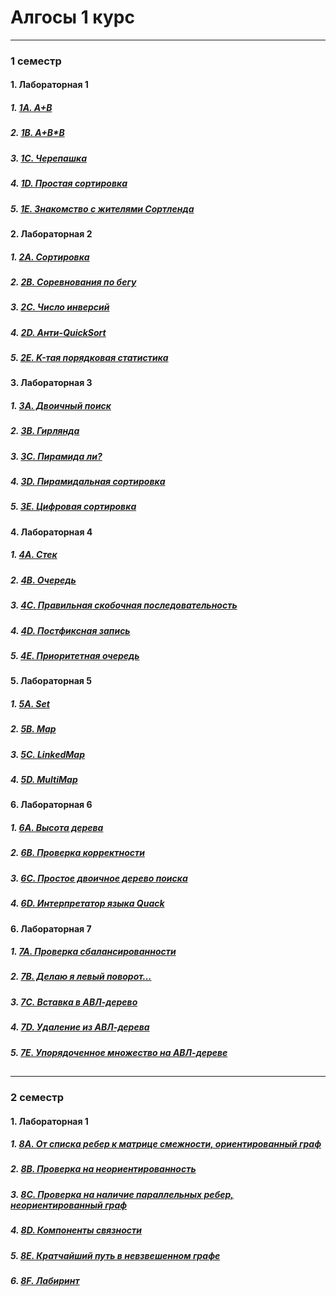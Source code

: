 # Алгосы 1 курс
-----
### 1 семестр
#### 1. Лабораторная 1
  ##### 1. [1A. A+B](Laba-1/1A.cpp)
  ##### 2. [1B. A+B*B](Laba-1/1B.cpp)
  ##### 3. [1C. Черепашка](Laba-1/1C.cpp)
  ##### 4. [1D. Простая сортировка](Laba-1/1D.cpp)
  ##### 5. [1E. Знакомство с жителями Сортленда](Laba-1/1E.cpp)
####
#### 2. Лабораторная 2
  ##### 1. [2A. Сортировка](Laba-2/2A.cpp)
  ##### 2. [2B. Соревнования по бегу](Laba-2/2B.cpp)
  ##### 3. [2C. Число инверсий](Laba-2/2C.cpp)
  ##### 4. [2D. Анти-QuickSort](Laba-2/2D.cpp)
  ##### 5. [2E. K-тая порядковая статистика](Laba-2/2E.cpp)
####
#### 3. Лабораторная 3
  ##### 1. [3A. Двоичный поиск](Laba-3/3A.cpp)
  ##### 2. [3B. Гирлянда](Laba-3/3B.cpp)
  ##### 3. [3C. Пирамида ли?](Laba-3/3C.cpp)
  ##### 4. [3D. Пирамидальная сортировка](Laba-3/3D.cpp)
  ##### 5. [3E. Цифровая сортировка](Laba-3/3E.cpp)
####
#### 4. Лабораторная 4
  ##### 1. [4A. Стек](Laba-4/4A.cpp)
  ##### 2. [4B. Очередь](Laba-4/4B.cpp)
  ##### 3. [4C. Правильная скобочная последовательность](Laba-4/4C.cpp)
  ##### 4. [4D. Постфиксная запись](Laba-4/4D.cpp)
  ##### 5. [4E. Приоритетная очередь](Laba-4/4E.cpp)
####
#### 5. Лабораторная 5
  ##### 1. [5A. Set](Laba-5/5A.cpp)
  ##### 2. [5B. Map](Laba-5/5B.cpp)
  ##### 3. [5C. LinkedMap](Laba-5/5C.cpp)
  ##### 4. [5D. MultiMap](Laba-5/5D.cpp)
####
#### 6. Лабораторная 6
  ##### 1. [6A. Высота дерева](Laba-6/6A.cpp)
  ##### 2. [6B. Проверка корректности](Laba-6/6B.cpp)
  ##### 3. [6C. Простое двоичное дерево поиска](Laba-6/6C.cpp)
  ##### 4. [6D. Интерпретатор языка Quack](Laba-6/6D.cpp)
####
#### 6. Лабораторная 7
  ##### 1. [7A. Проверка сбалансированности](Laba-7/7A.cpp)
  ##### 2. [7B. Делаю я левый поворот...](https://natribu.org/ru/)
  ##### 3. [7C. Вставка в АВЛ-дерево](https://natribu.org/ru/)
  ##### 4. [7D. Удаление из АВЛ-дерева](https://natribu.org/ru/)
  ##### 5. [7E. Упорядоченное множество на АВЛ-дереве](https://natribu.org/ru/)
##
##
##
------
### 2 семестр
#### 1. Лабораторная 1
  ##### 1. [8A. От списка ребер к матрице смежности, ориентированный граф](Laba-8/8A.cpp)
  ##### 2. [8B. Проверка на неориентированность](Laba-8/8B.cpp)
  ##### 3. [8C. Проверка на наличие параллельных ребер, неориентированный граф](Laba-8/8C.cpp)
  ##### 4. [8D. Компоненты связности](Laba-8/8D.cpp)
  ##### 5. [8E. Кратчайший путь в невзвешенном графе](Laba-8/8E.cpp)
  ##### 6. [8F. Лабиринт](Laba-8/8F.cpp)
